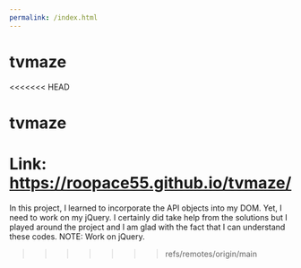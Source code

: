```yaml
---
permalink: /index.html
---
```


# tvmaze
<<<<<<< HEAD
# tvmaze
Link: https://roopace55.github.io/tvmaze/
=======
In this project, I learned to incorporate the API objects into my DOM. Yet, I need to work on my jQuery. I certainly did take help from the solutions but I played around the project and I am glad with the fact that I can understand these codes.
NOTE: Work on jQuery.
>>>>>>> refs/remotes/origin/main
